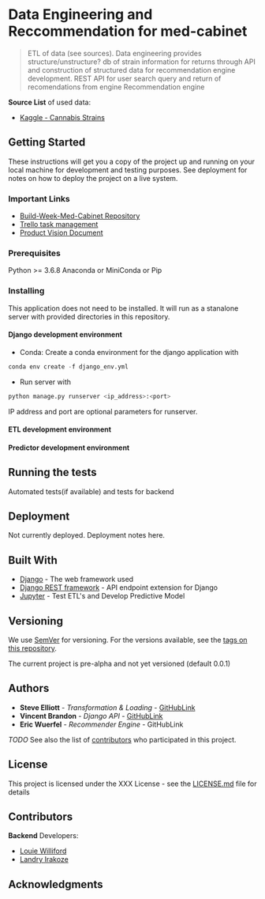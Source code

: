 
# Data Engineering and Reccommendation for med-cabinet

> ETL of data (see sources).  Data engineering provides structure/unstructure? db of strain information for returns through API and construction of structured data for recommendation engine development.
> REST API for user search query and return of recomendations from engine
> Recommendation engine

**Source List** of used data:

* [Kaggle - Cannabis Strains](https://www.kaggle.com/kingburrito666/cannabis-strains)

## Getting Started

These instructions will get you a copy of the project up and running on your local machine for development and testing purposes. See deployment for notes on how to deploy the project on a live system.

### Important Links

* [Build-Week-Med-Cabinet Repository](https://github.com/Build-Week-Med-Cabinet/DS)
* [Trello task management](trello.com)
* [Product Vision Document](https://docs.google.com/document/d/1p2ubrQoOpv5yrzj9yZ-4cZuBkqywU5BCpT5pxPXeYBM/edit?usp=sharing)

### Prerequisites

Python >= 3.6.8
Anaconda or MiniConda or Pip

### Installing

This application does not need to be installed.  It will run as a stanalone server with provided directories in this repository.

#### Django development environment

* Conda: Create a conda environment for the django application with

```python
conda env create -f django_env.yml
```

* Run server with

```python
python manage.py runserver <ip_address>:<port>
```

IP address and port are optional parameters for runserver.


#### ETL development environment


#### Predictor development environment


## Running the tests

Automated tests(if available) and tests for backend

## Deployment

Not currently deployed.  Deployment notes here.

## Built With

* [Django](https://www.djangoproject.com/) - The web framework used
* [Django REST framework](https://www.django-rest-framework.org) - API endpoint extension for Django
* [Jupyter](https://jupyter.org/) - Test ETL's and Develop Predictive Model

## Versioning

We use [SemVer](http://semver.org/) for versioning. For the versions available, see the [tags on this repository](https://github.com/your/project/tags).

The current project is pre-alpha and not yet versioned (default 0.0.1)

## Authors

* **Steve Elliott** - *Transformation & Loading* - [GitHubLink](https://github.com/)
* **Vincent Brandon** - *Django API* - [GitHubLink](https://github.com/)
* **Eric Wuerfel** - *Recommender Engine* - GitHubLink

*TODO*
See also the list of [contributors](https://github.com/your/project/contributors) who participated in this project.

## License

This project is licensed under the XXX License - see the [LICENSE.md](LICENSE.md) file for details

## Contributors

**Backend** Developers:
* [Louie Williford](https://github.com/dustyfingers)
* [Landry Irakoze](https://github.com/LandryIrakoze)

## Acknowledgments
